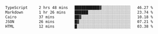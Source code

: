 <!--START_SECTION:waka-->

```txt
TypeScript     2 hrs 48 mins   ███████████▓░░░░░░░░░░░░░   46.27 %
Markdown       1 hr 26 mins    ██████░░░░░░░░░░░░░░░░░░░   23.74 %
Cairo          37 mins         ██▓░░░░░░░░░░░░░░░░░░░░░░   10.18 %
JSON           26 mins         █▓░░░░░░░░░░░░░░░░░░░░░░░   07.21 %
HTML           12 mins         █░░░░░░░░░░░░░░░░░░░░░░░░   03.38 %
```

<!--END_SECTION:waka-->